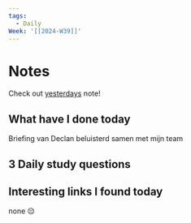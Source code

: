 ```yaml
---
tags:
  - Daily
Week: '[[2024-W39]]'
---
```

# Notes
Check out [yesterdays](2024-09-22) note!
## What have I done today
Briefing van Declan beluisterd samen met mijn team
## 3 Daily study questions

## Interesting links I found today
none 😔